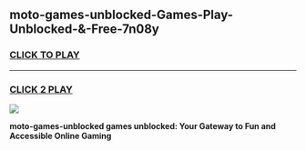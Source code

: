 
## moto-games-unblocked-Games-Play-Unblocked-&-Free-7n08y
<h3>
<a href="https://premium76.site?title=moto-games-unblocked&ref=24A">CLICK TO PLAY</a></h3>
<hr>

<h3>
<a href="https://premium76.site?title=moto-games-unblocked&ref=24A">CLICK 2 PLAY</a>
  
</h3>

<a href="https://premium76.site?title=moto-games-unblocked&ref=24A"><img src="https://clearcache.store/games.png"></a>


**moto-games-unblocked games unblocked: Your Gateway to Fun and Accessible Online Gaming**
